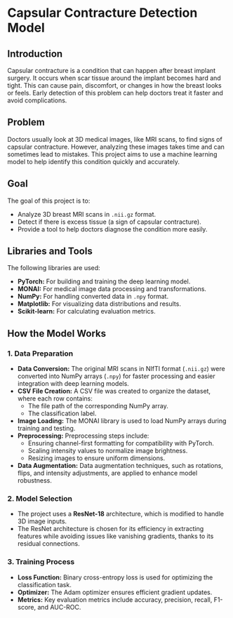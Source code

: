 # Capsular Contracture Detection Model

## Introduction
Capsular contracture is a condition that can happen after breast implant surgery. It occurs when scar tissue around the implant becomes hard and tight. This can cause pain, discomfort, or changes in how the breast looks or feels. Early detection of this problem can help doctors treat it faster and avoid complications.

## Problem
Doctors usually look at 3D medical images, like MRI scans, to find signs of capsular contracture. However, analyzing these images takes time and can sometimes lead to mistakes. This project aims to use a machine learning model to help identify this condition quickly and accurately.

## Goal
The goal of this project is to:
- Analyze 3D breast MRI scans in `.nii.gz` format.
- Detect if there is excess tissue (a sign of capsular contracture).
- Provide a tool to help doctors diagnose the condition more easily.

## Libraries and Tools
The following libraries are used:
- **PyTorch:** For building and training the deep learning model.
- **MONAI:** For medical image data processing and transformations.
- **NumPy:** For handling converted data in `.npy` format.
- **Matplotlib:** For visualizing data distributions and results.
- **Scikit-learn:** For calculating evaluation metrics.


## How the Model Works

### 1. Data Preparation
- **Data Conversion:** The original MRI scans in NIfTI format (`.nii.gz`) were converted into NumPy arrays (`.npy`) for faster processing and easier integration with deep learning models.
- **CSV File Creation:** A CSV file was created to organize the dataset, where each row contains:
  - The file path of the corresponding NumPy array.
  - The classification label.
- **Image Loading:** The MONAI library is used to load NumPy arrays during training and testing.
- **Preprocessing:** Preprocessing steps include:
  - Ensuring channel-first formatting for compatibility with PyTorch.
  - Scaling intensity values to normalize image brightness.
  - Resizing images to ensure uniform dimensions.
- **Data Augmentation:** Data augmentation techniques, such as rotations, flips, and intensity adjustments, are applied to enhance model robustness.

### 2. Model Selection
- The project uses a **ResNet-18** architecture, which is modified to handle 3D image inputs.
- The ResNet architecture is chosen for its efficiency in extracting features while avoiding issues like vanishing gradients, thanks to its residual connections.

### 3. Training Process
- **Loss Function:** Binary cross-entropy loss is used for optimizing the classification task.
- **Optimizer:** The Adam optimizer ensures efficient gradient updates.
- **Metrics:** Key evaluation metrics include accuracy, precision, recall, F1-score, and AUC-ROC.

